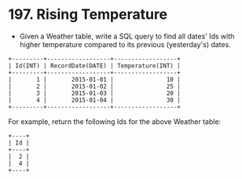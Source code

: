 # 197. Rising Temperature
* Given a Weather table, write a SQL query to find all dates' Ids with higher temperature compared to its previous (yesterday's) dates.
```text
+---------+------------------+------------------+
| Id(INT) | RecordDate(DATE) | Temperature(INT) |
+---------+------------------+------------------+
|       1 |       2015-01-01 |               10 |
|       2 |       2015-01-02 |               25 |
|       3 |       2015-01-03 |               20 |
|       4 |       2015-01-04 |               30 |
+---------+------------------+------------------+
```
For example, return the following Ids for the above Weather table:
```text
+----+
| Id |
+----+
|  2 |
|  4 |
+----+
```
